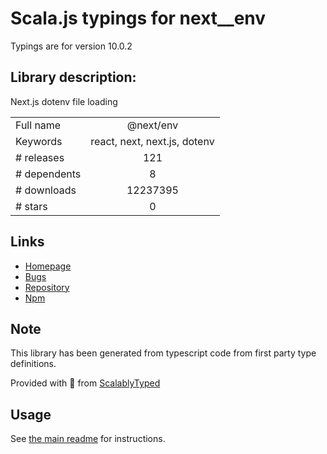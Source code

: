 
# Scala.js typings for next__env

Typings are for version 10.0.2

## Library description:
Next.js dotenv file loading

|                    |                 |
| ------------------ | :-------------: |
| Full name          | @next/env |
| Keywords           | react, next, next.js, dotenv |
| # releases         | 121 |
| # dependents       | 8 |
| # downloads        | 12237395 |
| # stars            | 0 |

## Links
- [Homepage](https://github.com/vercel/next.js#readme)
- [Bugs](https://github.com/vercel/next.js/issues)
- [Repository](https://github.com/vercel/next.js)
- [Npm](https://www.npmjs.com/package/%40next%2Fenv)
    


## Note
This library has been generated from typescript code from first party type definitions.

Provided with :purple_heart: from [ScalablyTyped](https://github.com/oyvindberg/ScalablyTyped)

## Usage
See [the main readme](../../readme.md) for instructions.


